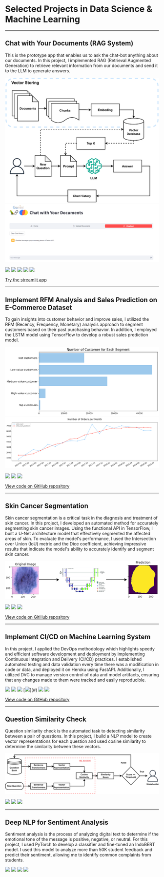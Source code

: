 # Selected Projects in Data Science & Machine Learning

---
## Chat with Your Documents (RAG System)

This is the prototype app that enables us to ask the chat-bot anything about our documents. In this project, I implemented RAG (Retrieval Augmented Generation) to retrieve relevant information from our documents and send it to the LLM to generate answers.

<img src="images/QA_Docs-Page-1.jpg"/>

<img src="images/chat_with_your_documents.png"/>

[![](https://img.shields.io/badge/Python-white?logo=Python)](#) [![](https://img.shields.io/badge/LLM-white)](#) [![](https://img.shields.io/badge/Streamlit-white?logo=streamlit)](#) [![](https://img.shields.io/badge/LangChain-white?logo=langchain)](#) [![](https://img.shields.io/badge/ChromaDB-white?logo=chroma)](#)

[Try the streamlit app](https://ask-my-gemini.streamlit.app/)

---

## Implement RFM Analysis and Sales Prediction on E-Commerce Dataset

To gain insights into customer behavior and improve sales, I utilized the RFM (Recency, Frequency, Monetary) analysis approach to segment customers based on their past purchasing behavior. In addition, I employed the LSTM model using TensorFlow to develop a robust sales prediction model.

<img src="images/customer-segmentation.png"/>

<img src="https://github.com/rfajri27/ds-test/raw/main/images/sales-prediction.png"/>

[![](https://img.shields.io/badge/Python-white?logo=Python)](#) [![](https://img.shields.io/badge/Jupyter-white?logo=Jupyter)](#) [![](https://img.shields.io/badge/TensorFlow-white?logo=tensorflow)](#)

[View code on GitHub repository](https://github.com/rfajri27/ds-test)

---

## Skin Cancer Segmentation

Skin cancer segmentation is a critical task in the diagnosis and treatment of skin cancer. In this project, I developed an automated method for accurately segmenting skin cancer images. Using the functional API in TensorFlow, I built a U-Net architecture model that effectively segmented the affected areas of skin. To evaluate the model's performance, I used the Intersection over Union (IoU) metric and the Dice coefficient, achieving impressive results that indicate the model's ability to accurately identify and segment skin cancer.

<img src="images/skin-cancer-segmentation.png?raw=true"/>

[![](https://img.shields.io/badge/Python-white?logo=Python)](#) [![](https://img.shields.io/badge/Jupyter-white?logo=Jupyter)](#) [![](https://img.shields.io/badge/TensorFlow-white?logo=tensorflow)](#)

[View code on GitHub repository](https://github.com/rfajri27/skin-cancer-segmentation)

---

## Implement CI/CD on Machine Learning System
In this project, I applied the DevOps methodology which highlights speedy and efficient software development and deployment by implementing Continuous Integration and Delivery (CI/CD) practices. I established automated testing and data validation every time there was a modification in code or data, and deployed it on Heroku using FastAPI. Additionally, I utilized DVC to manage version control of data and model artifacts, ensuring that any changes made to them were tracked and easily reproducible.

[![](https://img.shields.io/badge/Python-white?logo=Python)](#) [![](https://img.shields.io/badge/DVC-white?logo=DVC)](#) [![](https://img.shields.io/badge/FastAPI-white?logo=fastapi)](#) [![](https://img.shields.io/badge/Heroku-white?)](#) [![](https://img.shields.io/badge/scikit_learn-white?logo=scikit-learn)](#) [![](https://img.shields.io/badge/GitHub_Actions-white?logo=github)](#)

[View code on GitHub repository](https://github.com/rfajri27/deploy-model-on-heroku)

---

## Question Similarity Check

Question similarity check is the automated task to detecting similarity between a pair of questions. In this project, I build a NLP model to create vector representations for each question and used cosine similarity to determine the similarity between these vectors.

<img src="images/quastion-similarity.png?raw=true"/>

[![](https://img.shields.io/badge/Python-white?logo=Python)](#) [![](https://img.shields.io/badge/Jupyter-white?logo=Jupyter)](#) [![](https://img.shields.io/badge/HuggingFace_Transformers-white?logo=huggingface)](#)

---

## Deep NLP for Sentiment Analysis

Sentiment analysis is the process of analyzing digital text to determine if the emotional tone of the message is positive, negative, or neutral. For this project, I used PyTorch to develop a classifier and fine-tuned an IndoBERT model. I used this model to analyze more than 50K student feedback and predict their sentiment, allowing me to identify common complaints from students.

[![](https://img.shields.io/badge/Python-white?logo=Python)](#) [![](https://img.shields.io/badge/Jupyter-white?logo=Jupyter)](#) [![](https://img.shields.io/badge/PyTorch-white?logo=pytorch)](#) [![](https://img.shields.io/badge/HuggingFace_Transformers-white?logo=huggingface)](#)
